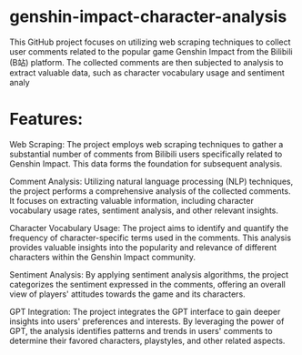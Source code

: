 # genshin-impact-character-analysis
This GitHub project focuses on utilizing web scraping techniques to collect user comments related to the popular game Genshin Impact from the Bilibili (B站) platform. The collected comments are then subjected to analysis to extract valuable data, such as character vocabulary usage and sentiment analy

# Features:

Web Scraping: The project employs web scraping techniques to gather a substantial number of comments from Bilibili users specifically related to Genshin Impact. This data forms the foundation for subsequent analysis.

Comment Analysis: Utilizing natural language processing (NLP) techniques, the project performs a comprehensive analysis of the collected comments. It focuses on extracting valuable information, including character vocabulary usage rates, sentiment analysis, and other relevant insights.

Character Vocabulary Usage: The project aims to identify and quantify the frequency of character-specific terms used in the comments. This analysis provides valuable insights into the popularity and relevance of different characters within the Genshin Impact community.

Sentiment Analysis: By applying sentiment analysis algorithms, the project categorizes the sentiment expressed in the comments, offering an overall view of players' attitudes towards the game and its characters.

GPT Integration: The project integrates the GPT interface to gain deeper insights into users' preferences and interests. By leveraging the power of GPT, the analysis identifies patterns and trends in users' comments to determine their favored characters, playstyles, and other related aspects.
